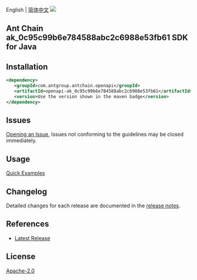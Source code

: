English | [简体中文](README-CN.md)
![](https://aliyunsdk-pages.alicdn.com/icons/AlibabaCloud.svg)

## Ant Chain ak_0c95c99b6e784588abc2c6988e53fb61 SDK for Java

## Installation

```xml
<dependency>
   <groupId>com.antgroup.antchain.openapi</groupId>
   <artifactId>openapi-ak_0c95c99b6e784588abc2c6988e53fb61</artifactId>
   <version>Use the version shown in the maven badge</version>
</dependency>
```

## Issues
[Opening an Issue](https://github.com/alipay/antchain-openapi-prod-sdk/issues/new), Issues not conforming to the guidelines may be closed immediately.

## Usage
[Quick Examples](https://github.com/alipay/antchain-openapi-prod-sdk/blob/master/docs/0-Examples-EN.md#quick-examples)

## Changelog
Detailed changes for each release are documented in the [release notes](./ChangeLog.txt).

## References
* [Latest Release](https://github.com/alipay/antchain-openapi-prod-sdk/)

## License
[Apache-2.0](http://www.apache.org/licenses/LICENSE-2.0)
